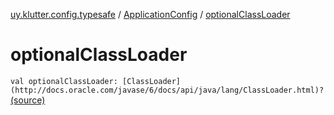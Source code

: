 [uy.klutter.config.typesafe](../index.md) / [ApplicationConfig](index.md) / [optionalClassLoader](.)


# optionalClassLoader
`val optionalClassLoader: [ClassLoader](http://docs.oracle.com/javase/6/docs/api/java/lang/ClassLoader.html)?` [(source)](https://github.com/kohesive/klutter/blob/master/config-typesafe-jdk6/src/main/kotlin/uy/klutter/config/typesafe/ConfigLoading.kt#L95)


